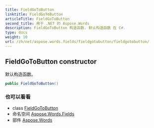 ```yaml
---
title: FieldGoToButton
linktitle: FieldGoToButton
articleTitle: FieldGoToButton
second_title: 用于 .NET 的 Aspose.Words
description: FieldGoToButton 构造函数. 默认构造函数 在 C#.
type: docs
weight: 10
url: /zh/net/aspose.words.fields/fieldgotobutton/fieldgotobutton/
---
```

## FieldGoToButton constructor

默认构造函数。

```csharp
public FieldGoToButton()
```

### 也可以看看

* class [FieldGoToButton](../)
* 命名空间 [Aspose.Words.Fields](../../../aspose.words.fields/)
* 部件 [Aspose.Words](../../../)
